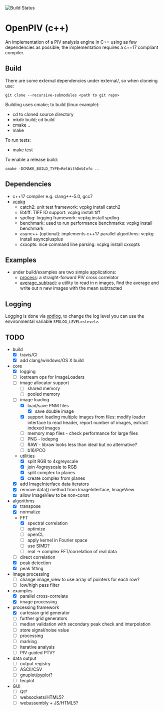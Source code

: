 ![Build Status](https://github.com/timdewhirst/openpiv-c--qt/actions/workflows/cmake.yml/badge.svg)

OpenPIV (c++)
=============

An implementation of a PIV analysis engine in C++ using as few dependencies as possible;
the implementation requires a c++17 compliant compiler.

Build
-----

There are some external dependencies under external/, so when cloneing use:

```git clone --recursive-submodules <path to git repo>```

Building uses cmake; to build (linux example):

* cd to cloned source directory
* mkdir build; cd build
* cmake ..
* make

To run tests:

* make test

To enable a release build:

```cmake -DCMAKE_BUILD_TYPE=RelWithDebInfo ..```

Dependencies
------------

* c++17 compiler e.g. clang++-5.0, gcc7
* [vcpkg](https://github.com/Microsoft/vcpkg)
  * catch2: unit test framework: vcpkg install catch2
  * libtiff: TIFF IO support: vcpkg install tiff
  * spdlog: logging framework: vcpkg install spdlog
  * benchmark: used to run performance benchmarks: vcpkg install benchmark
  * async++ (optional): implements c++17 parallel algorithms: vcpkg install asyncplusplus
  * cxxopts: nice command line parsing: vcpkg install cxxopts

Examples
--------

* under build/examples are two simple applications:
  * [process](examples/process/README.md): a straight-forward PIV cross correlator
  * [average_subtract](examples/average_subtract/README.md): a utility to read in n
    images, find the average and write out n new images with the mean subtracted

Logging
-------

Logging is done via [spdlog](https://github.com/gabime/spdlog), to change the
log level you can use the environmental variable `SPDLOG_LEVEL=<level>`.

TODO
----

* build
  * [x] travis/CI
  * [x] add clang/windows/OS X build
* core
  * [x] logging
  * [ ] iostream ops for ImageLoaders
  * [ ] image allocator support
    * [ ] shared memory
    * [ ] pooled memory
  * [ ] image loading
    * [x] load/save PNM files
      * [x] save double image
    * [x] support loading multiple images from files: modify loader interface to read header, report number of images, extract indexed images
    * [ ] memory map files - check performance for large files
    * [ ] PNG - lodepng
    * [ ] RAW - libraw looks less than ideal but no alternative?
    * [ ] b16/PCO
  * utilities
    * [x] split RGB to 4xgreyscale
    * [x] join 4xgreyscale to RGB
    * [x] split complex to planes
    * [x] create complex from planes
  * [x] add ImageInterface data iterators
  * [x] remove data() method from ImageInterface, ImageView
  * [x] allow ImageView to be non-const
* algorithms
  * [x] transpose
  * [x] normalize
  * FFT
    * [x] spectral correlation
    * [ ] optimize
    * [ ] openCL
    * [ ] apply kernel in Fourier space
    * [ ] use SIMD?
    * [ ] real -> complex FFT/correlation of real data
  * [ ] direct correlation
  * [x] peak detection
  * [x] peak fitting
* image processing
  * [ ] change image_view to use array of pointers for each row?
  * [ ] low/high pass filter
* examples
  * [x] parallel cross-correlate
  * [x] image processing
* processing framework
  * [x] cartesian grid generator
  * [ ] further grid generators
  * [ ] median validation with secondary peak check and interpolation
  * [ ] store signal/noise value
  * [ ] processing
  * [ ] marking
  * [ ] iterative analysis
  * [ ] PIV guided PTV?
* data output
  * [ ] output registry
  * [ ] ASCII/CSV
  * [ ] gnuplot/pyplot?
  * [ ] tecplot
* GUI
  * [ ] Qt?
  * [ ] websockets/HTML5?
  * [ ] webassembly + JS/HTML5?

